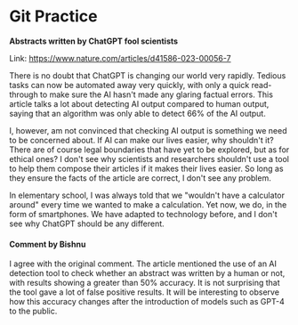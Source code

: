# Git Practice

**Abstracts written by ChatGPT fool scientists**

Link: <https://www.nature.com/articles/d41586-023-00056-7>

There is no doubt that ChatGPT is changing our world very rapidly. Tedious tasks can now be automated away very quickly, with only a quick read-through to make sure the AI hasn't made any glaring factual errors. This article talks a lot about detecting AI output compared to human output, saying that an algorithm was only able to detect 66% of the AI output.

I, however, am not convinced that checking AI output is something we need to be concerned about. If AI can make our lives easier, why shouldn't it? There are of course legal boundaries that have yet to be explored, but as for ethical ones? I don't see why scientists and researchers shouldn't use a tool to help them compose their articles if it makes their lives easier. So long as they ensure the facts of the article are correct, I don't see any problem.

In elementary school, I was always told that we "wouldn't have a calculator around" every time we wanted to make a calculation. Yet now, we do, in the form of smartphones. We have adapted to technology before, and I don't see why ChatGPT should be any different.

#### Comment by Bishnu

I agree with the original comment. The article mentioned the use of an AI detection tool to check whether an abstract was written by a human or not, with results showing a greater than 50% accuracy. It is not surprising that the tool gave a lot of false positive results. It will be interesting to observe how this accuracy changes after the introduction of models such as GPT-4 to the public.
